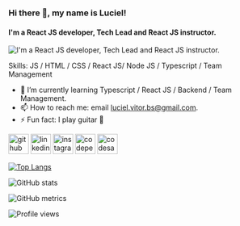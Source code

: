 ### Hi there 👋, my name is Luciel!
#### I'm a React JS developer, Tech Lead and React JS instructor.
![I'm a React JS developer, Tech Lead and React JS instructor.](https://tinkercademy.com/wp-content/uploads/2017/04/Generic-Banner-07-Web-App-Developer.png)


Skills: JS / HTML / CSS / React JS/ Node JS / Typescript / Team Management

- 🌱 I’m currently learning Typescript / React JS / Backend / Team Management. 
- 📫 How to reach me: email luciel.vitor.bs@gmail.com. 
- ⚡ Fun fact: I play guitar 🎸 


[<img src='https://cdn.jsdelivr.net/npm/simple-icons@3.0.1/icons/github.svg' alt='github' height='40'>](https://github.com/LucielSantos)  [<img src='https://cdn.jsdelivr.net/npm/simple-icons@3.0.1/icons/linkedin.svg' alt='linkedin' height='40'>](https://www.linkedin.com/in/luciel-santos/)  [<img src='https://cdn.jsdelivr.net/npm/simple-icons@3.0.1/icons/instagram.svg' alt='instagram' height='40'>](https://www.instagram.com/lucielvitor/)  [<img src='https://cdn.jsdelivr.net/npm/simple-icons@3.0.1/icons/codepen.svg' alt='codepen' height='40'>](https://codepen.io/LucielSantos)  [<img src='https://cdn.jsdelivr.net/npm/simple-icons@3.0.1/icons/codesandbox.svg' alt='codesandbox' height='40'>](https://codesandbox.io/u/LucielVitorBS)  

[![Top Langs](https://github-readme-stats.vercel.app/api/top-langs/?username=LucielSantos)](https://github.com/anuraghazra/github-readme-stats)

![GitHub stats](https://github-readme-stats.vercel.app/api?username=LucielSantos&show_icons=true&count_private=true)  

![GitHub metrics](https://metrics.lecoq.io/LucielSantos)  

![Profile views](https://gpvc.arturio.dev/LucielSantos)  
